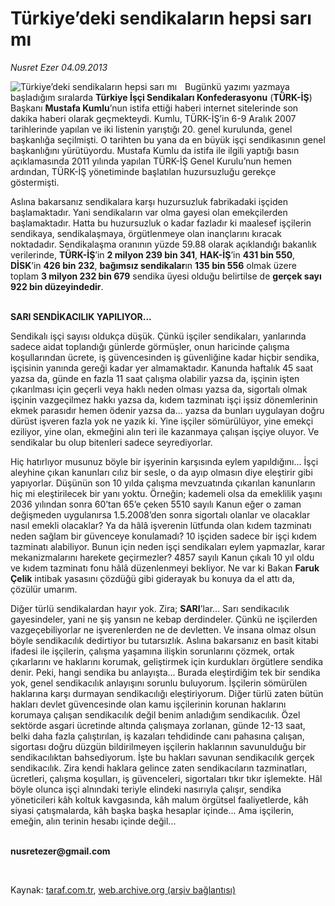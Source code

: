 # Türkiye’deki sendikaların hepsi sarı mı

*Nusret Ezer 04.09.2013*

<div class="yazi"><img align="left" alt="Türkiye’deki sendikaların hepsi sarı mı" border="0" src="http://www.taraf.com.tr/fotoraflar/makaleler/turkiye-deki-sendikalarin-hepsi-sari-mi_9288_orijinal.jpg" style="border-right-width:10px; border-color:#FFFFFF"/><p>Bugünkü yazımı yazmaya başladığım sıralarda <b>Türkiye İşçi Sendikaları Konfederasyonu</b> (<b>TÜRK-İŞ</b>) Başkanı <b>Mustafa Kumlu</b>’nun istifa ettiği haberi internet sitelerinde son dakika haberi olarak geçmekteydi. Kumlu, TÜRK-İŞ’in 6-9 Aralık 2007 tarihlerinde yapılan ve iki listenin yarıştığı 20. genel kurulunda, genel başkanlığa seçilmişti. O tarihten bu yana da en büyük işçi sendikasının genel başkanlığını yürütüyordu. Mustafa Kumlu da istifa ile ilgili yaptığı basın açıklamasında 2011 yılında yapılan TÜRK-İŞ Genel Kurulu’nun hemen ardından, TÜRK-İŞ yönetiminde başlatılan huzursuzluğu gerekçe göstermişti. </p>
<p>Aslına bakarsanız sendikalara karşı huzursuzluk fabrikadaki işçiden başlamaktadır. Yani sendikaların var olma gayesi olan emekçilerden başlamaktadır. Hatta bu huzursuzluk o kadar fazladır ki maalesef işçilerin sendikaya, sendikalaşmaya, örgütlenmeye olan inançlarını kıracak noktadadır. Sendikalaşma oranının yüzde 59.88 olarak açıklandığı bakanlık verilerinde, <b>TÜRK-İŞ</b>’in <b>2 milyon 239 bin 341</b>, <b>HAK-İŞ</b>’in <b>431 bin 550</b>, <b>DİSK</b>’in <b>426 bin 232</b>, <b>bağımsız sendikalar</b>ın <b>135 bin 556</b> olmak üzere toplam <b>3 milyon 232 bin 679</b> sendika üyesi olduğu belirtilse de <b>gerçek sayı 922 bin düzeyindedir</b>. </p>
<p><b><br/>SARI SENDİKACILIK YAPILIYOR...</b></p>
<p>Sendikalı işçi sayısı oldukça düşük. Çünkü işçiler sendikaları, yanlarında sadece aidat toplandığı günlerde görmüşler, onun haricinde çalışma koşullarından ücrete, iş güvencesinden iş güvenliğine kadar hiçbir sendika, işçisinin yanında gereği kadar yer almamaktadır. Kanunda haftalık 45 saat yazsa da, günde en fazla 11 saat çalışma olabilir yazsa da, işçinin işten çıkarılması için geçerli veya haklı neden olması yazsa da, sigortalı olmak işçinin vazgeçilmez hakkı yazsa da, kıdem tazminatı işçi işsiz dönemlerinin ekmek parasıdır hemen ödenir yazsa da... yazsa da bunları uygulayan doğru dürüst işveren fazla yok ne yazık ki. Yine işçiler sömürülüyor, yine emekçi eziliyor, yine olan, ekmeğini alın teri ile kazanmaya çalışan işçiye oluyor. Ve sendikalar bu olup bitenleri sadece seyrediyorlar. </p>
<p>Hiç hatırlıyor musunuz böyle bir işyerinin karşısında eylem yapıldığını... İşçi aleyhine çıkan kanunları cılız bir sesle, o da ayıp olmasın diye eleştirir gibi yapıyorlar. Düşünün son 10 yılda çalışma mevzuatında çıkarılan kanunların hiç mi eleştirilecek bir yanı yoktu. Örneğin; kademeli olsa da emeklilik yaşını 2036 yılından sonra 60’tan 65’e çeken 5510 sayılı Kanun eğer o zaman değişmeden uygulanırsa 1.5.2008’den sonra sigortalı olanlar ve olacaklar nasıl emekli olacaklar? Ya da hâlâ işverenin lütfunda olan kıdem tazminatı neden sağlam bir güvenceye konulamadı? 10 işçiden sadece bir işçi kıdem tazminatı alabiliyor. Bunun için neden işçi sendikaları eylem yapmazlar, karar mekanizmalarını harekete geçirmezler? 4857 sayılı Kanun çıkalı 10 yıl oldu ve kıdem tazminatı fonu hâlâ düzenlenmeyi bekliyor. Ne var ki Bakan <b>Faruk Çelik</b> intibak yasasını çözdüğü gibi giderayak bu konuya da el attı da, çözülür umarım. </p>
<p>Diğer türlü sendikalardan hayır yok. Zira; <b>SARI</b>’lar... Sarı sendikacılık gayesindeler, yani ne şiş yansın ne kebap derdindeler. Çünkü ne işçilerden vazgeçebiliyorlar ne işverenlerden ne de devletten. Ve insana olmaz olsun böyle sendikacılık dedirtiyor bu tutarsızlık. Aslına bakarsanız en basit kitabi ifadesi ile işçilerin, çalışma yaşamına ilişkin sorunlarını çözmek, ortak çıkarlarını ve haklarını korumak, geliştirmek için kurdukları örgütlere sendika denir. Peki, hangi sendika bu anlayışta... Burada eleştirdiğim tek bir sendika yok, genel sendikacılık anlayışını sorunlu buluyorum. İşçilerin sömürülen haklarına karşı durmayan sendikacılığı eleştiriyorum. Diğer türlü zaten bütün hakları devlet güvencesinde olan kamu işçilerinin korunan haklarını korumaya çalışan sendikacılık değil benim anladığım sendikacılık. Özel sektörde asgari ücretinde altında çalışmaya zorlanan, günde 12-13 saat, belki daha fazla çalıştırılan, iş kazaları tehdidinde canı pahasına çalışan, sigortası doğru düzgün bildirilmeyen işçilerin haklarının savunulduğu bir sendikacılıktan bahsediyorum. İşte bu hakları savunan sendikacılık gerçek sendikacılık. Zira kendi haklara gelince zaten sendikacıların tazminatları, ücretleri, çalışma koşulları, iş güvenceleri, sigortaları tıkır tıkır işlemekte. Hâl böyle olunca işçi alnındaki teriyle elindeki nasırıyla çalışır, sendika yöneticileri kâh koltuk kavgasında, kâh malum örgütsel faaliyetlerde, kâh siyasi çatışmalarda, kâh başka başka hesaplar içinde... Ama işçilerin, emeğin, alın terinin hesabı içinde değil...</p><b>
<p><br/>nusretezer@gmail.com</p>
<p></p></b> 
</div>

Kaynak: [taraf.com.tr](http://www.taraf.com.tr:80/nusret-ezer/makale-turkiye-deki-sendikalarin-hepsi-sari-mi.htm), [web.archive.org (arşiv bağlantısı)](http://web.archive.org/web/20130905114431/http://www.taraf.com.tr:80/nusret-ezer/makale-turkiye-deki-sendikalarin-hepsi-sari-mi.htm)
